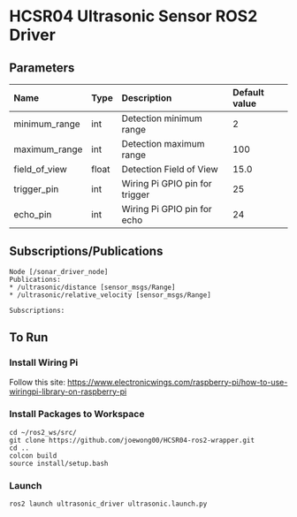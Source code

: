 # HCSR04 Ultrasonic Sensor ROS2 Driver

## Parameters
| Name            | Type  | Description                      | Default value  |
| :-------------- | :---- | :------------------------------- | :------------- |
| minimum_range   | int   |  Detection minimum range         | 2              |
| maximum_range   | int   |  Detection maximum range         | 100            | 
| field_of_view   | float |  Detection Field of View         | 15.0           |
| trigger_pin     | int   |  Wiring Pi GPIO pin for trigger  | 25             |
| echo_pin        | int   |  Wiring Pi GPIO pin for echo     | 24             |

## Subscriptions/Publications
```
Node [/sonar_driver_node]
Publications:
* /ultrasonic/distance [sensor_msgs/Range]
* /ultrasonic/relative_velocity [sensor_msgs/Range]

Subscriptions:
```

## To Run
### Install Wiring Pi
Follow this site: https://www.electronicwings.com/raspberry-pi/how-to-use-wiringpi-library-on-raspberry-pi

### Install Packages to Workspace
```
cd ~/ros2_ws/src/
git clone https://github.com/joewong00/HCSR04-ros2-wrapper.git
cd ..
colcon build
source install/setup.bash
```

### Launch
```
ros2 launch ultrasonic_driver ultrasonic.launch.py
```